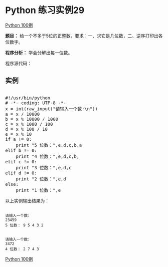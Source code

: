 Python 练习实例29
=============

 [Python 100例](python-100-examples.md)


 **题目：** 给一个不多于5位的正整数，要求：一、求它是几位数，二、逆序打印出各位数字。

 **程序分析：** 学会分解出每一位数。

 程序源代码：

  实例
--

 <pre>

#!/usr/bin/python
# -*- coding: UTF-8 -*-
x = int(raw_input("请输入一个数:\n"))
a = x / 10000
b = x % 10000 / 1000
c = x % 1000 / 100
d = x % 100 / 10
e = x % 10
if a != 0:
    print "5 位数：",e,d,c,b,a
elif b != 0:
    print "4 位数：",e,d,c,b,
elif c != 0:
    print "3 位数：",e,d,c
elif d != 0:
    print "2 位数：",e,d
else:
    print "1 位数：",e
</pre>

 以上实例输出结果为：


```

请输入一个数:
23459
5 位数： 9 5 4 3 2

```


```

请输入一个数:
3472
4 位数： 2 7 4 3

```

[Python 100例](python-100-examples.md)
